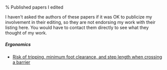 % Published papers I edited

I haven't asked the authors of these papers if it was OK to publicize my involvement in their editing, so they are not endorsing my work with their listing here. You would have to contact them directly to see what they thought of my work.

##### Ergonomics

* [Risk of tripping, minimum foot clearance, and step length when crossing a barrier](https://www.semanticscholar.org/paper/Risk-of-tripping%2C-minimum-foot-clearance%2C-and-step-Zhao-Li/7226d6cc8dbaf65ba3cd093a583177099cf1bdb7)
